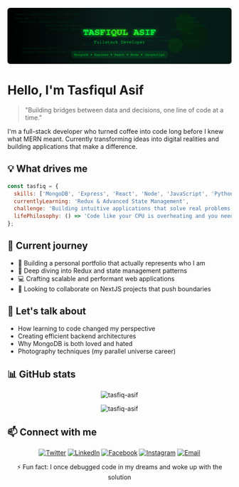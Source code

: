 ![GitHub Banner](https://raw.githubusercontent.com/Tasfiq-asif/Tasfiq-asif/refs/heads/main/github-banner.svg)

# Hello, I'm Tasfiqul Asif

> "Building bridges between data and decisions, one line of code at a time."

I'm a full-stack developer who turned coffee into code long before I knew what MERN meant. Currently transforming ideas into digital realities and building applications that make a difference.

## 💡 What drives me

```javascript
const tasfiq = {
  skills: ['MongoDB', 'Express', 'React', 'Node', 'JavaScript', 'Python'],
  currentlyLearning: 'Redux & Advanced State Management',
  challenge: 'Building intuitive applications that solve real problems',
  lifePhilosophy: () => 'Code like your CPU is overheating and you need to finish before it shuts down'
};
```

## 🚀 Current journey

- 🔭 Building a personal portfolio that actually represents who I am
- 🌱 Deep diving into Redux and state management patterns
- 💻 Crafting scalable and performant web applications
- 🤝 Looking to collaborate on NextJS projects that push boundaries

## 💬 Let's talk about

- How learning to code changed my perspective
- Creating efficient backend architectures
- Why MongoDB is both loved and hated
- Photography techniques (my parallel universe career)

## 📊 GitHub stats

<p align="center">
  <img src="https://github-readme-stats.vercel.app/api/top-langs?username=Tasfiq-asif&show_icons=true&locale=en&layout=compact&theme=tokyonight" alt="tasfiq-asif" />
</p>

<p align="center">
  <img src="https://github-readme-streak-stats.herokuapp.com/?user=Tasfiq-asif&theme=tokyonight" alt="tasfiq-asif" />
</p>

## 📫 Connect with me

<p align="center">
  <a href="https://twitter.com/tasfiqq" target="_blank"><img alt="Twitter" src="https://img.shields.io/badge/-Twitter-1DA1F2?style=for-the-badge&logo=twitter&logoColor=white" /></a>
  <a href="https://www.linkedin.com/in/s-m-tasfiqul-asif" target="_blank"><img alt="LinkedIn" src="https://img.shields.io/badge/-LinkedIn-0077B5?style=for-the-badge&logo=linkedin&logoColor=white" /></a>
  <a href="https://www.facebook.com/tasfiq/" target="_blank"><img alt="Facebook" src="https://img.shields.io/badge/-Facebook-1877F2?style=for-the-badge&logo=facebook&logoColor=white" /></a>
  <a href="https://instagram.com/tasfiq.sunny" target="_blank"><img alt="Instagram" src="https://img.shields.io/badge/-Instagram-E4405F?style=for-the-badge&logo=instagram&logoColor=white" /></a>
  <a href="mailto:tasfiq.asif.23@gmail.com"><img alt="Email" src="https://img.shields.io/badge/-Email-D14836?style=for-the-badge&logo=gmail&logoColor=white" /></a>
</p>

<p align="center">⚡ Fun fact: I once debugged code in my dreams and woke up with the solution</p>
